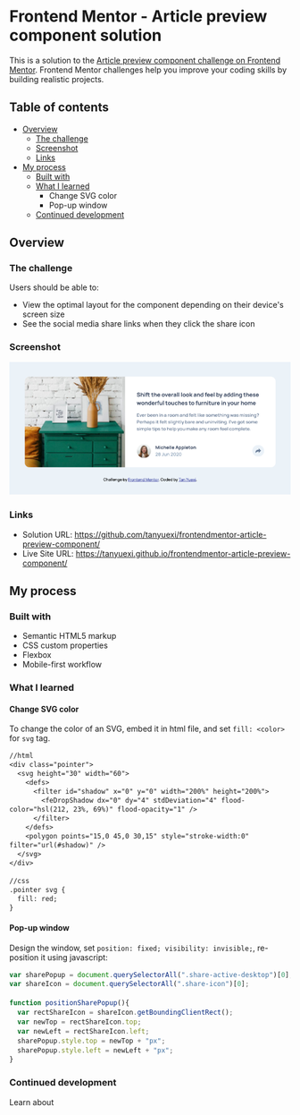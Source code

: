 # Frontend Mentor - Article preview component solution

This is a solution to the [Article preview component challenge on Frontend Mentor](https://www.frontendmentor.io/challenges/article-preview-component-dYBN_pYFT). Frontend Mentor challenges help you improve your coding skills by building realistic projects.

## Table of contents

- [Overview](#overview)
  - [The challenge](#the-challenge)
  - [Screenshot](#screenshot)
  - [Links](#links)
- [My process](#my-process)
  - [Built with](#built-with)
  - [What I learned](#what-i-learned)
    - Change SVG color
    - Pop-up window
  - [Continued development](#continued-development)


## Overview

### The challenge

Users should be able to:

- View the optimal layout for the component depending on their device's screen size
- See the social media share links when they click the share icon

### Screenshot

![](./screenshot.png)


### Links

- Solution URL: <https://github.com/tanyuexi/frontendmentor-article-preview-component/>
- Live Site URL: <https://tanyuexi.github.io/frontendmentor-article-preview-component/>

## My process

### Built with

- Semantic HTML5 markup
- CSS custom properties
- Flexbox
- Mobile-first workflow


### What I learned

#### Change SVG color

To change the color of an SVG, embed it in html file, and set `fill: <color>` for `svg` tag.

```
//html
<div class="pointer">
  <svg height="30" width="60">
    <defs>
      <filter id="shadow" x="0" y="0" width="200%" height="200%">
        <feDropShadow dx="0" dy="4" stdDeviation="4" flood-color="hsl(212, 23%, 69%)" flood-opacity="1" />
      </filter>
    </defs>
    <polygon points="15,0 45,0 30,15" style="stroke-width:0" filter="url(#shadow)" />
  </svg>
</div>

//css
.pointer svg {
  fill: red;
}
```

#### Pop-up window

Design the window, set `position: fixed; visibility: invisible;`, re-position it using javascript:

```javascript
var sharePopup = document.querySelectorAll(".share-active-desktop")[0];
var shareIcon = document.querySelectorAll(".share-icon")[0];

function positionSharePopup(){
  var rectShareIcon = shareIcon.getBoundingClientRect();
  var newTop = rectShareIcon.top;
  var newLeft = rectShareIcon.left;
  sharePopup.style.top = newTop + "px";
  sharePopup.style.left = newLeft + "px";
}
```

### Continued development

Learn about
